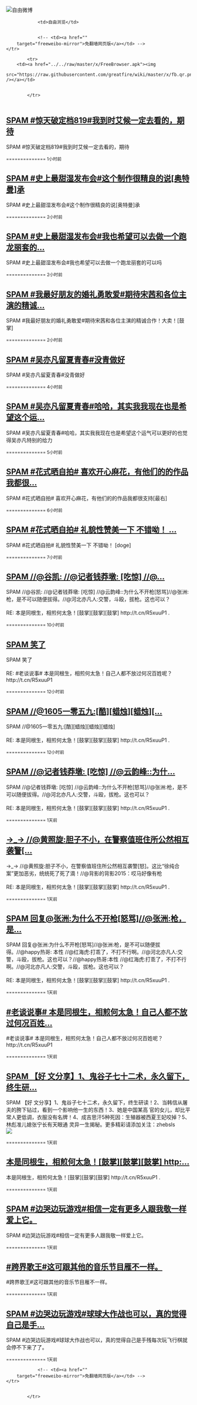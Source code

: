 

<img src="../../raw/master/x/freeweibo.png" alt="自由微博"/>
<table>
    <tr>
                
                <td>自由浏览</td>
        
        
                <!-- <td><a href=""
        target="freeweibo-mirror">免翻墙网页版</a></td> -->
    </tr>
    
            <tr>
        <td><a href="../../raw/master/x/FreeBrowser.apk"><img
        src="https://raw.githubusercontent.com/greatfire/wiki/master/x/fb.qr.png" /></a></td>

        
            </tr>
</table>
<h2>
	<a href="https://freeweibo.com/weibo/3985524286806727" target="freeweibo-mirror">SPAM #惊天破定档819#我到时艾候一定去看的，期待</a>
</h2>
<p>SPAM #惊天破定档819#我到时艾候一定去看的，期待</p>
<p>
	<small> ============== 1小时前</small>
</p><h2>
	<a href="https://freeweibo.com/weibo/3985514467943387" target="freeweibo-mirror">SPAM #史上最甜湿发布会#这个制作很精良的说[奥特曼]承</a>
</h2>
<p>SPAM #史上最甜湿发布会#这个制作很精良的说[奥特曼]承</p>
<p>
	<small> ============== 2小时前</small>
</p><h2>
	<a href="https://freeweibo.com/weibo/3985512182492603" target="freeweibo-mirror">SPAM #史上最甜湿发布会#我也希望可以去做一个跑龙丽套的…</a>
</h2>
<p>SPAM #史上最甜湿发布会#我也希望可以去做一个跑龙丽套的可以吗</p>
<p>
	<small> ============== 2小时前</small>
</p><h2>
	<a href="https://freeweibo.com/weibo/3985506393766573" target="freeweibo-mirror">SPAM #我最好朋友的婚礼勇敢爱#期待宋茜和各位主演的精诚…</a>
</h2>
<p>SPAM #我最好朋友的婚礼勇敢爱#期待宋茜和各位主演的精诚合作！大卖！[鼓掌]</p>
<p>
	<small> ============== 2小时前</small>
</p><h2>
	<a href="https://freeweibo.com/weibo/3985481513560169" target="freeweibo-mirror">SPAM #吴亦凡留夏青春#没青做好</a>
</h2>
<p>SPAM #吴亦凡留夏青春#没青做好</p>
<p>
	<small> ============== 4小时前</small>
</p><h2>
	<a href="https://freeweibo.com/weibo/3985472378633383" target="freeweibo-mirror">SPAM #吴亦凡留夏青春#哈哈，其实我我现在也是希望这个运…</a>
</h2>
<p>SPAM #吴亦凡留夏青春#哈哈，其实我我现在也是希望这个运气可以更好的也觉得吴亦凡特别的给力</p>
<p>
	<small> ============== 5小时前</small>
</p><h2>
	<a href="https://freeweibo.com/weibo/3985448332853867" target="freeweibo-mirror">SPAM #花式晒自拍# 喜欢开心麻花，有他们的的作品我都很…</a>
</h2>
<p>SPAM #花式晒自拍# 喜欢开心麻花，有他们的的作品我都很支持[最右]</p>
<p>
	<small> ============== 6小时前</small>
</p><h2>
	<a href="https://freeweibo.com/weibo/3985434231434180" target="freeweibo-mirror">SPAM #花式晒自拍# 礼貌性赞美一下   不错呦！   …</a>
</h2>
<p>SPAM #花式晒自拍# 礼貌性赞美一下   不错呦！   [doge]</p>
<p>
	<small> ============== 7小时前</small>
</p><h2>
	<a href="https://freeweibo.com/weibo/3985388319818041" target="freeweibo-mirror">SPAM //@谷凯: //@记者钱莽墩: [吃惊] //@…</a>
</h2>
<p>SPAM //@谷凯: //@记者钱莽墩: [吃惊] //@云韵峰::为什么不开枪[怒骂]//@张洲:枪，是不可以随便拔得。//@河北亦凡人:交警，斗殴，拔枪。这也可以？<br><br>RE: 本是同根生，相煎何太急！[鼓掌][鼓掌][鼓掌] http://t.cn/R5xuuP1 .</p>
<p>
	<small> ============== 10小时前</small>
</p><h2>
	<a href="https://freeweibo.com/weibo/3985364399889543" target="freeweibo-mirror">SPAM 笑了</a>
</h2>
<p>SPAM 笑了<br><br>RE: #老谈说事# 本是同根生，相煎何太急！自己人都不放过何况百姓呢？ http://t.cn/R5xuuP1</p>
<p>
	<small> ============== 12小时前</small>
</p><h2>
	<a href="https://freeweibo.com/weibo/3985360893906554" target="freeweibo-mirror">SPAM  //@1605一零五九:[酷][蜡烛][蜡烛][…</a>
</h2>
<p>SPAM  //@1605一零五九:[酷][蜡烛][蜡烛][蜡烛]<br><br>RE: 本是同根生，相煎何太急！[鼓掌][鼓掌][鼓掌] http://t.cn/R5xuuP1 .</p>
<p>
	<small> ============== 12小时前</small>
</p><h2>
	<a href="https://freeweibo.com/weibo/3985359266071753" target="freeweibo-mirror">SPAM //@记者钱莽墩: [吃惊] //@云韵峰::为什…</a>
</h2>
<p>SPAM //@记者钱莽墩: [吃惊] //@云韵峰::为什么不开枪[怒骂]//@张洲:枪，是不可以随便拔得。//@河北亦凡人:交警，斗殴，拔枪。这也可以？<br><br>RE: 本是同根生，相煎何太急！[鼓掌][鼓掌][鼓掌] http://t.cn/R5xuuP1 .</p>
<p>
	<small> ============== 1天前</small>
</p><h2>
	<a href="https://freeweibo.com/weibo/3985357190388365" target="freeweibo-mirror">→_→ //@黄照旋:胆子不小，在警察值班住所公然相互袭警[…</a>
</h2>
<p>→_→ //@黄照旋:胆子不小，在警察值班住所公然相互袭警[怒]。这比“徐纯合案”更加恶劣，统统死了死了滴！//@背影的背影2015：哎马好像有枪<br><br>RE: 本是同根生，相煎何太急！[鼓掌][鼓掌][鼓掌] http://t.cn/R5xuuP1 .</p>
<p>
	<small> ============== 1天前</small>
</p><h2>
	<a href="https://freeweibo.com/weibo/3985356300607911" target="freeweibo-mirror">SPAM 回复@张洲:为什么不开枪[怒骂]//@张洲:枪，是…</a>
</h2>
<p>SPAM 回复@张洲:为什么不开枪[怒骂]//@张洲:枪，是不可以随便拔得。//@happy热哥: 本性 //@红海虎:打乖了，不打不行啊。//@河北亦凡人:交警，斗殴，拔枪。这也可以？//@happy热哥:本性 //@红海虎:打乖了，不打不行啊。//@河北亦凡人:交警，斗殴，拔枪。这也可以？<br><br>RE: 本是同根生，相煎何太急！[鼓掌][鼓掌][鼓掌] http://t.cn/R5xuuP1 .</p>
<p>
	<small> ============== 1天前</small>
</p><h2>
	<a href="https://freeweibo.com/weibo/3985344548972610" target="freeweibo-mirror">#老谈说事# 本是同根生，相煎何太急！自己人都不放过何况百姓…</a>
</h2>
<p>#老谈说事# 本是同根生，相煎何太急！自己人都不放过何况百姓呢？ http://t.cn/R5xuuP1</p>
<p>
	<small> ============== 1天前</small>
</p><h2>
	<a href="https://freeweibo.com/weibo/3985335136027173" target="freeweibo-mirror">SPAM 【好 文分享】1、鬼谷子七十二术，永久留下，终生研…</a>
</h2>
<p>SPAM 【好 文分享】1、鬼谷子七十二术，永久留下，终生研读！2、当韩信从屠夫的胯下钻过，看到一个影响他一生的东西！3、她是中国某高 官的女儿，却比平常人更低调，衣服没有名牌！4、成吉思汗5种死因：生殖器被西夏王妃咬掉？5、林彪准儿媳张宁长有天眼通 灵异一生揭秘。更多精彩请添加关注：zhebsls<br><img src="http://ww1.sinaimg.cn/large/9647a31ejw1f4rqj2aw72j20j60y3mze.jpg"></p>
<p>
	<small> ============== 1天前</small>
</p><h2>
	<a href="https://freeweibo.com/weibo/3985334586599336" target="freeweibo-mirror">本是同根生，相煎何太急！[鼓掌][鼓掌][鼓掌] http:…</a>
</h2>
<p>本是同根生，相煎何太急！[鼓掌][鼓掌][鼓掌] http://t.cn/R5xuuP1 .</p>
<p>
	<small> ============== 1天前</small>
</p><h2>
	<a href="https://freeweibo.com/weibo/3985316140061065" target="freeweibo-mirror">SPAM #边哭边玩游戏#相信一定有更多人跟我敬一样爱上它。</a>
</h2>
<p>SPAM #边哭边玩游戏#相信一定有更多人跟我敬一样爱上它。</p>
<p>
	<small> ============== 1天前</small>
</p><h2>
	<a href="https://freeweibo.com/weibo/3985315675027090" target="freeweibo-mirror">#跨界歌王#这可跟其他的音乐节目雁不一样。</a>
</h2>
<p>#跨界歌王#这可跟其他的音乐节目雁不一样。</p>
<p>
	<small> ============== 1天前</small>
</p><h2>
	<a href="https://freeweibo.com/weibo/3985314219462676" target="freeweibo-mirror">SPAM #边哭边玩游戏#球球大作战也可以，真的觉得自己是手…</a>
</h2>
<p>SPAM #边哭边玩游戏#球球大作战也可以，真的觉得自己是手残每次玩飞行棋就会停不下来了了。</p>
<p>
	<small> ============== 1天前</small>
</p>
<table>
    <tr>
                
        
        
                <!-- <td><a href=""
        target="freeweibo-mirror">免翻墙网页版</a></td> -->
    </tr>
    
        
            </tr>
</table>
